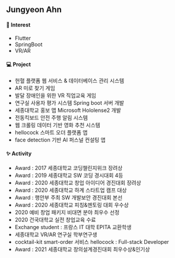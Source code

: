 ## Jungyeon Ahn



#### 🤍 Interest
- Flutter
- SpringBoot
- VR/AR


#### 💻 Project
- 헌혈 플랫폼 웹 서비스 & 데이터베이스 관리 시스템 
- AR 미로 찾기 게임
- 발달 장애인을 위한 VR 직업교육 게임 
- 연구실 사용자 평가 시스템 Spring boot 서버 개발
- 세종대학교 홍보 맵 Microsoft Hololense2 개발
- 전동킥보드 안전 주행 알림 시스템
- 웹 크롤링 데이터 기반 영화 추천 시스템
- hellocock 스마트 오더 플랫폼 앱 
- face detection 기반 AI 퍼스널 컨설팅 앱 


#### ✨ Activity
- Award : 2017 세종대학교 코딩챌린지위크 장려상
- Award : 2019 세종대학교 SW 코딩 경시대회 4등
- Award : 2020 세종대학교 창업 아이디어 경진대회 장려상
- Award : 2020 세종대학교 하계 스타트업 캠프 대상
- Award : 행안부 주최 SW 개발보안 경진대회 본선
- Award : 2020 세종대학교 피칭&멘토링 대회 우수상
- 2020 예비 창업 패키지 비대면 분야 최우수 선정 
- 2020 건국대학교 실전 창업교육 수료 
- Exchange student : 프랑스 IT 대학 EPITA 교환학생
- 세종대학교 VR/AR 연구실 학부연구생 
- cocktail-kit smart-order 서비스 hellocock : Full-stack Developer
- Award : 2021 세종대학교 창의설계경진대회 최우수상&인기상


